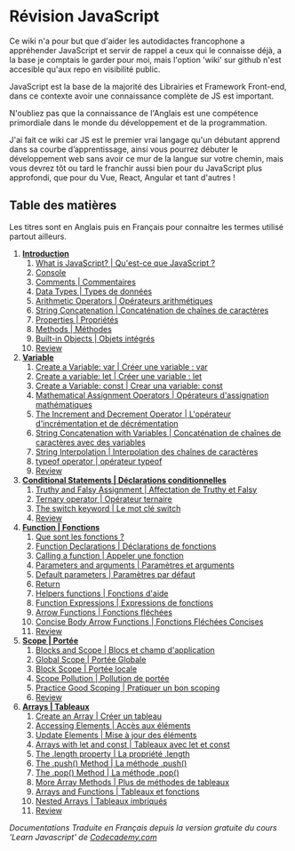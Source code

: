 
 # Révision JavaScript
Ce wiki n'a pour but que d'aider les autodidactes francophone a appréhender JavaScript et servir de rappel a ceux qui le connaisse déjà, a la base je comptais le garder pour moi, mais l'option 'wiki' sur github n'est accesible qu'aux repo en visibilité public. 

JavaScript est la base de la majorité des Librairies et Framework Front-end, dans ce contexte avoir une connaissance complète de JS est important.

N'oubliez pas que la connaissance de l'Anglais est une compétence primordiale dans le monde du développement et de la programmation.

J'ai fait ce wiki car JS est le premier vrai langage qu'un débutant apprend dans sa courbe d’apprentissage, ainsi vous pourrez débuter le développement web sans avoir ce mur de la langue sur votre chemin, mais vous devrez tôt ou tard le franchir aussi bien pour du JavaScript plus approfondi, que pour du Vue, React, Angular et tant d'autres !

## Table des matières
Les titres sont en Anglais puis en Français pour connaitre les termes utilisé partout ailleurs.

 1. [**Introduction**][1]
	 1. [What is JavaScript? | Qu'est-ce que JavaScript ?][1.1]
	 2. [Console][1.2]
	 3. [Comments | Commentaires][1.3]
	 4. [Data Types | Types de données][1.4]
	 5. [Arithmetic Operators | Opérateurs arithmétiques][1.5]
	 6. [String Concatenation | Concaténation de chaînes de caractères][1.6]
	 7. [Properties | Propriétés][1.7]
	 8. [Methods | Méthodes][1.8]
	 9. [Built-in Objects | Objets intégrés][1.9]
	 10. [Review][R1] 
 2. [**Variable**][2]
	1. [Create a Variable: var | Créer une variable : var][2.1]
	2. [Create a variable: let | Créer une variable : let][2.2]
	3. [Create a Variable: const | Crear una variable: const][2.3]
	4. [Mathematical Assignment Operators | Opérateurs d'assignation mathématiques][2.4]
	5. [The Increment and Decrement Operator | L'opérateur d'incrémentation et de décrémentation][2.5]
	6. [String Concatenation with Variables | Concaténation de chaînes de caractères avec des variables][2.6]
	7. [String Interpolation | Interpolation des chaînes de caractères][2.7]
	8. [typeof operator | opérateur typeof][2.8]
	9. [Review][R2] 
 3. [**Conditional Statements | Déclarations conditionnelles**][3]
	1. [Truthy and Falsy Assignment | Affectation de Truthy et Falsy][3.1]
	2. [Ternary operator | Opérateur ternaire][3.2]
	3. [The switch keyword | Le mot clé switch][3.3]
	4. [Review][R3]
 4. [**Function | Fonctions**][4]
	1. [Que sont les fonctions ?][4.1]
	2. [Function Declarations | Déclarations de fonctions][4.2]
	3. [Calling a function | Appeler une fonction][4.3]
	4. [Parameters and arguments | Paramètres et arguments][4.4]
	5. [Default parameters | Paramètres par défaut][4.5]
	6. [Return][4.6]
	7. [Helpers functions | Fonctions d'aide][4.7]
	8. [Function Expressions | Expressions de fonctions][4.8]
	9. [Arrow Functions | Fonctions fléchées][4.9]
	10. [Concise Body Arrow Functions | Fonctions Fléchées Concises][4.10] 
	11. [Review][R4]
5. [**Scope | Portée**][5]
	1. [Blocks and Scope | Blocs et champ d'application][5.1]
	2. [Global Scope | Portée Globale][5.2]
	3. [Block Scope | Portée locale][5.3]
	4. [Scope Pollution | Pollution de portée][5.4]
	5. [Practice Good Scoping | Pratiquer un bon scoping][5.5]
	6. [Review][R5]
6. [**Arrays | Tableaux**][6]
	1. [Create an Array | Créer un tableau][6.1]
	2. [Accessing Elements | Accès aux éléments][6.2]
	3. [Update Elements | Mise à jour des éléments][6.3]
	4. [Arrays with let and const | Tableaux avec let et const][6.4]
	5. [The .length property | La propriété .length][6.5]
	6. [The .push() Method | La méthode .push()][6.6]
	7. [The .pop() Method | La méthode .pop()][6.7]
	8. [More Array Methods | Plus de méthodes de tableaux][6.8]
	9. [Arrays and Functions | Tableaux et fonctions][6.9]
	10. [Nested Arrays | Tableaux imbriqués][6.10]
	11. [Review][R6]
	 

_Documentations Traduite en Français depuis la version gratuite du cours 'Learn Javascript' de [Codecademy.com][CC]_

[1]: https://github.com/Thoms-code/Javascript-Cheatsheet/wiki/1.-Introduction
[1.1]: https://github.com/Thoms-code/Javascript-Cheatsheet/wiki/1.-Introduction#11-what-is-javascript--quest-ce-que-javascript-
[1.2]: https://github.com/Thoms-code/Javascript-Cheatsheet/wiki/1.-Introduction#12-console
[1.3]: https://github.com/Thoms-code/Javascript-Cheatsheet/wiki/1.-Introduction#13-comments--commentaires
[1.4]: https://github.com/Thoms-code/Javascript-Cheatsheet/wiki/1.-Introduction#14-data-types--types-de-donn%C3%A9es
[1.5]: https://github.com/Thoms-code/Javascript-Cheatsheet/wiki/1.-Introduction#15-arithmetic-operators--op%C3%A9rateurs-arithm%C3%A9tiques
[1.6]: https://github.com/Thoms-code/Javascript-Cheatsheet/wiki/1.-Introduction#16-string-concatenation--concat%C3%A9nation-de-cha%C3%AEnes-de-caract%C3%A8res
[1.7]: https://github.com/Thoms-code/Javascript-Cheatsheet/wiki/1.-Introduction#17-properties--propri%C3%A9t%C3%A9s
[1.8]: https://github.com/Thoms-code/Javascript-Cheatsheet/wiki/1.-Introduction#18-methods--m%C3%A9thodes
[1.9]:https://github.com/Thoms-code/Javascript-Cheatsheet/wiki/1.-Introduction#19-built-in-objects--objets-int%C3%A9gr%C3%A9s
[R1]:https://github.com/Thoms-code/Javascript-Cheatsheet/wiki/1.-Introduction#review
[2]: https://github.com/Thoms-code/Javascript-Cheatsheet/wiki/2.-Variable
[2.1]: https://github.com/Thoms-code/Javascript-Cheatsheet/wiki/2.-Variable#21-create-a-variable-var--cr%C3%A9er-une-variable--var
[2.2]: https://github.com/Thoms-code/Javascript-Cheatsheet/wiki/2.-Variable#22-create-a-variable-let--cr%C3%A9er-une-variable--let
[2.3]: https://github.com/Thoms-code/Javascript-Cheatsheet/wiki/2.-Variable#23-create-a-variable-const--crear-una-variable-const
[2.4]: https://github.com/Thoms-code/Javascript-Cheatsheet/wiki/2.-Variable#24-mathematical-assignment-operators--op%C3%A9rateurs-dassignation-math%C3%A9matiques
[2.5]: https://github.com/Thoms-code/Javascript-Cheatsheet/wiki/2.-Variable#25-the-increment-and-decrement-operator--lop%C3%A9rateur-dincr%C3%A9mentation-et-de-d%C3%A9cr%C3%A9mentation
[2.6]: https://github.com/Thoms-code/Javascript-Cheatsheet/wiki/2.-Variable#26-string-concatenation-with-variables--concat%C3%A9nation-de-cha%C3%AEnes-de-caract%C3%A8res-avec-des-variables
[2.7]: https://github.com/Thoms-code/Javascript-Cheatsheet/wiki/2.-Variable#27-string-interpolation--interpolation-des-cha%C3%AEnes-de-caract%C3%A8res
[2.8]: https://github.com/Thoms-code/Javascript-Cheatsheet/wiki/2.-Variable#28-typeof-operator--op%C3%A9rateur-typeof
[R2]: https://github.com/Thoms-code/Javascript-Cheatsheet/wiki/2.-Variable#review
[3]: https://github.com/Thoms-code/Javascript-Cheatsheet/wiki/3.-Conditional-Statements-%7C-D%C3%A9clarations-conditionnelles
[3.1]: https://github.com/Thoms-code/Javascript-Cheatsheet/wiki/3.-Conditional-Statements-%7C-D%C3%A9clarations-conditionnelles#3-1-truthy-and-falsy-assignment--affectation-de-truthy-et-falsy
[3.2]: https://github.com/Thoms-code/Javascript-Cheatsheet/wiki/3.-Conditional-Statements-%7C-D%C3%A9clarations-conditionnelles#32-ternary-operator--op%C3%A9rateur-ternaire
[3.3]: https://github.com/Thoms-code/Javascript-Cheatsheet/wiki/3.-Conditional-Statements-%7C-D%C3%A9clarations-conditionnelles#33-the-switch-keyword--le-mot-cl%C3%A9-switch
[R3]: https://github.com/Thoms-code/Javascript-Cheatsheet/wiki/3.-Conditional-Statements-%7C-D%C3%A9clarations-conditionnelles#review
[4]: https://github.com/Thoms-code/Javascript-Cheatsheet/wiki/4.-Function-%7C-Fonction
[4.1]: https://github.com/Thoms-code/Javascript-Cheatsheet/wiki/4.-Function-%7C-Fonction#41-que-sont-les-fonctions-
[4.2]: https://github.com/Thoms-code/Javascript-Cheatsheet/wiki/4.-Function-%7C-Fonction#42-function-declarations--d%C3%A9clarations-de-fonctions
[4.3]: https://github.com/Thoms-code/Javascript-Cheatsheet/wiki/4.-Function-%7C-Fonction#43-calling-a-function--appeler-une-fonction
[4.4]: https://github.com/Thoms-code/Javascript-Cheatsheet/wiki/4.-Function-%7C-Fonction#44-parameters-and-arguments--param%C3%A8tres-et-arguments
[4.5]: https://github.com/Thoms-code/Javascript-Cheatsheet/wiki/4.-Function-%7C-Fonction#45-default-parameters--param%C3%A8tres-par-d%C3%A9faut
[4.6]: https://github.com/Thoms-code/Javascript-Cheatsheet/wiki/4.-Function-%7C-Fonction#46-return
[4.7]: https://github.com/Thoms-code/Javascript-Cheatsheet/wiki/4.-Function-%7C-Fonction#47-helpers-functions--fonctions-daide
[4.8]: https://github.com/Thoms-code/Javascript-Cheatsheet/wiki/4.-Function-%7C-Fonction#48-function-expressions--expressions-de-fonctions
[4.9]: https://github.com/Thoms-code/Javascript-Cheatsheet/wiki/4.-Function-%7C-Fonction#49-arrow-functions--fonctions-fl%C3%A9ch%C3%A9es
[4.10]: https://github.com/Thoms-code/Javascript-Cheatsheet/wiki/4.-Function-|-Fonction#410-concise-body-arrow-functions--fonctions-fléchées-concises
[R4]: https://github.com/Thoms-code/Javascript-Cheatsheet/wiki/4.-Function-%7C-Fonction#review
[5]: https://github.com/Thoms-code/Javascript-Cheatsheet/wiki/5.-Scope-%7C-Port%C3%A9e
[5.1]: https://github.com/Thoms-code/Javascript-Cheatsheet/wiki/5.-Scope-%7C-Port%C3%A9e#51-blocks-and-scope--blocs-et-champ-dapplication
[5.2]: https://github.com/Thoms-code/Javascript-Cheatsheet/wiki/5.-Scope-%7C-Port%C3%A9e#52-global-scope--port%C3%A9e-globale
[5.3]: https://github.com/Thoms-code/Javascript-Cheatsheet/wiki/5.-Scope-%7C-Port%C3%A9e#53-block-scope--port%C3%A9e-locale
[5.4]: https://github.com/Thoms-code/Javascript-Cheatsheet/wiki/5.-Scope-%7C-Port%C3%A9e#54-scope-pollution--pollution-de-port%C3%A9e
[5.5]: https://github.com/Thoms-code/Javascript-Cheatsheet/wiki/5.-Scope-%7C-Port%C3%A9e#55-practice-good-scoping--pratiquer-un-bon-scoping
[R5]: https://github.com/Thoms-code/Javascript-Cheatsheet/wiki/5.-Scope-%7C-Port%C3%A9e#review
[6]: https://github.com/Thoms-code/Javascript-Cheatsheet/wiki/6.-Arrays-%7C-Tableaux
[6.1]: https://github.com/Thoms-code/Javascript-Cheatsheet/wiki/6.-Arrays-%7C-Tableaux#61-create-an-array--cr%C3%A9er-un-tableau
[6.2]: https://github.com/Thoms-code/Javascript-Cheatsheet/wiki/6.-Arrays-|-Tableaux#62-accessing-elements--accès-aux-éléments
[6.3]: https://github.com/Thoms-code/Javascript-Cheatsheet/wiki/6.-Arrays-%7C-Tableaux#63-update-elements--mise-%C3%A0-jour-des-%C3%A9l%C3%A9ments
[6.4]: https://github.com/Thoms-code/Javascript-Cheatsheet/wiki/6.-Arrays-%7C-Tableaux#64-arrays-with-let-and-const--tableaux-avec-let-et-const
[6.5]: https://github.com/Thoms-code/Javascript-Cheatsheet/wiki/6.-Arrays-%7C-Tableaux#65-the-length-property--la-propri%C3%A9t%C3%A9-length
[6.6]: https://github.com/Thoms-code/Javascript-Cheatsheet/wiki/6.-Arrays-%7C-Tableaux#66-the-push-method--la-m%C3%A9thode-push
[6.7]: https://github.com/Thoms-code/Javascript-Cheatsheet/wiki/6.-Arrays-%7C-Tableaux#67-the-pop-method--la-m%C3%A9thode-pop
[6.8]: https://github.com/Thoms-code/Javascript-Cheatsheet/wiki/6.-Arrays-%7C-Tableaux#68-more-array-methods--plus-de-m%C3%A9thodes-de-tableaux
[6.9]: https://github.com/Thoms-code/Javascript-Cheatsheet/wiki/6.-Arrays-%7C-Tableaux#69-arrays-and-functions--tableaux-et-fonctions
[6.10]: https://github.com/Thoms-code/Javascript-Cheatsheet/wiki/6.-Arrays-%7C-Tableaux#610-nested-arrays--tableaux-imbriqu%C3%A9s
[R6]: https://github.com/Thoms-code/Javascript-Cheatsheet/wiki/6.-Arrays-%7C-Tableaux#review



[CC]: https://www.codecademy.com/
